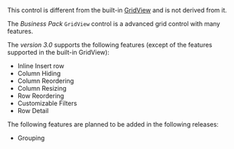 This control is different from the built-in [GridView](~/controls/builtin/GridView) and is not derived from it.

The *Business Pack* `GridView` control is a advanced grid control with many features.

The *version 3.0* supports the following features (except of the features supported in the built-in GridView):

* Inline Insert row
* Column Hiding
* Column Reordering
* Column Resizing
* Row Reordering
* Customizable Filters
* Row Detail

The following features are planned to be added in the following releases:

* Grouping
